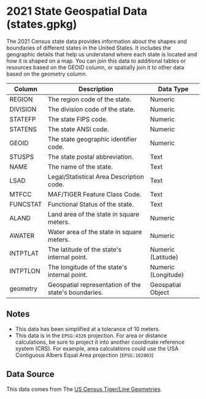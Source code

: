 # 2021 State Geospatial Data (states.gpkg)

The 2021 Census state data provides information about the shapes and boundaries of different states in the United States. It includes the geographic details that help us understand where each state is located and how it is shaped on a map. You can join this data to additional tables or resources based on the GEOID column, or spatially join it to other data based on the geometry column.

| Column     | Description                                          | Data Type            |
|------------|------------------------------------------------------|----------------------|
| REGION     | The region code of the state.                         | Numeric              |
| DIVISION   | The division code of the state.                       | Numeric              |
| STATEFP    | The state FIPS code.                                  | Numeric              |
| STATENS    | The state ANSI code.                                  | Numeric              |
| GEOID      | The state geographic identifier code.                 | Numeric              |
| STUSPS     | The state postal abbreviation.                        | Text                 |
| NAME       | The name of the state.                                | Text                 |
| LSAD       | Legal/Statistical Area Description code.              | Text                 |
| MTFCC      | MAF/TIGER Feature Class Code.                         | Text                 |
| FUNCSTAT   | Functional Status of the state.                       | Text                 |
| ALAND      | Land area of the state in square meters.              | Numeric              |
| AWATER     | Water area of the state in square meters.             | Numeric              |
| INTPTLAT   | The latitude of the state's internal point.           | Numeric (Latitude)   |
| INTPTLON   | The longitude of the state's internal point.          | Numeric (Longitude)  |
| geometry   | Geospatial representation of the state's boundaries.  | Geospatial Object    |


## Notes

- This data has been simplified at a tolerance of 10 meters.
- This data is in the `EPSG:4326` projection. For area or distance calculations, be sure to project it into another coordinate reference system (CRS). For example, area calculations could use the USA Contiguous Albers Equal Area projection (`EPSG:102003`)

## Data Source

This data comes from The [US Census Tiger/Line Geometries](https://www.census.gov/geographies/mapping-files/time-series/geo/tiger-line-file.2021.html#list-tab-790442341).
